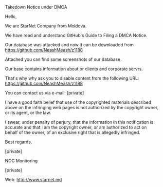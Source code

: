 Takedown Notice under DMCA

Hello,

We are StarNet Company from Moldova.

We have read and understand GitHub's Guide to Filing a DMCA Notice.

Our database was attacked and now it can be downloaded from https://github.com/NeashMeash/z1188

Attached you can find some screenshots of our database.

Our base contains information about or clients and corporate servrs.

That's why why ask you to disable content from the following URL: https://github.com/NeashMeash/z1188

You can contact us via e-mail: [private]

I have a good faith belief that use of the copyrighted materials described above on the infringing web pages is not authorized by the copyright owner, or its agent, or the law.

I swear, under penalty of perjury, that the information in this notification is accurate and that I am the copyright owner, or am authorized to act on behalf of the owner, of an exclusive right that is allegedly infringed.

Best regards,

[private]

NOC Monitoring

[private]

Web:            http://www.starnet.md
